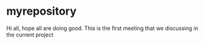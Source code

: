 # myrepository
Hi all,
       hope all are doing good. This is the first meeting that we discussing in the current project
